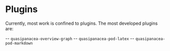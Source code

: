 # Plugins

Currently, most work is confined to plugins. The most developed plugins are:

-- `quasipanacea-overview-graph`
-- `quasipanacea-pod-latex`
-- `quasipanacea-pod-markdown`
